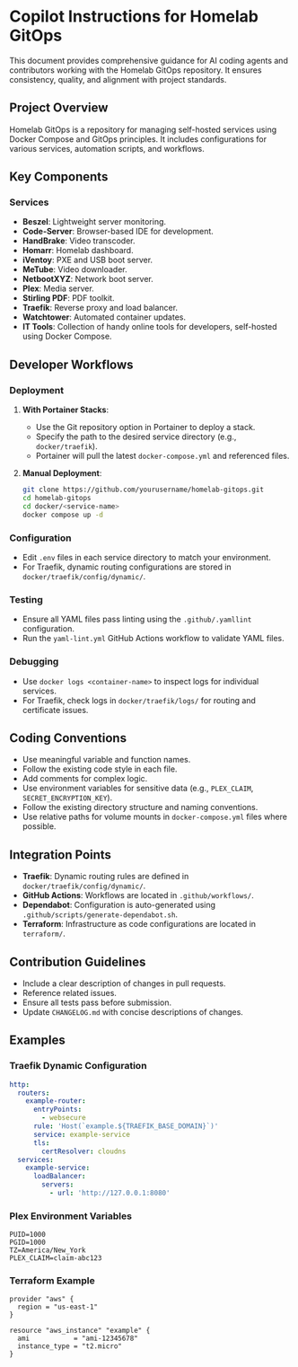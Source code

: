 # Copilot Instructions for Homelab GitOps

This document provides comprehensive guidance for AI coding agents and contributors working with the Homelab GitOps repository. It ensures consistency, quality, and alignment with project standards.

## Project Overview

Homelab GitOps is a repository for managing self-hosted services using Docker Compose and GitOps principles. It includes configurations for various services, automation scripts, and workflows.

## Key Components

### Services
- **Beszel**: Lightweight server monitoring.
- **Code-Server**: Browser-based IDE for development.
- **HandBrake**: Video transcoder.
- **Homarr**: Homelab dashboard.
- **iVentoy**: PXE and USB boot server.
- **MeTube**: Video downloader.
- **NetbootXYZ**: Network boot server.
- **Plex**: Media server.
- **Stirling PDF**: PDF toolkit.
- **Traefik**: Reverse proxy and load balancer.
- **Watchtower**: Automated container updates.
- **IT Tools**: Collection of handy online tools for developers, self-hosted using Docker Compose.

## Developer Workflows

### Deployment
1. **With Portainer Stacks**:
   - Use the Git repository option in Portainer to deploy a stack.
   - Specify the path to the desired service directory (e.g., `docker/traefik`).
   - Portainer will pull the latest `docker-compose.yml` and referenced files.

2. **Manual Deployment**:
   ```sh
   git clone https://github.com/yourusername/homelab-gitops.git
   cd homelab-gitops
   cd docker/<service-name>
   docker compose up -d
   ```

### Configuration
- Edit `.env` files in each service directory to match your environment.
- For Traefik, dynamic routing configurations are stored in `docker/traefik/config/dynamic/`.

### Testing
- Ensure all YAML files pass linting using the `.github/.yamllint` configuration.
- Run the `yaml-lint.yml` GitHub Actions workflow to validate YAML files.

### Debugging
- Use `docker logs <container-name>` to inspect logs for individual services.
- For Traefik, check logs in `docker/traefik/logs/` for routing and certificate issues.

## Coding Conventions

- Use meaningful variable and function names.
- Follow the existing code style in each file.
- Add comments for complex logic.
- Use environment variables for sensitive data (e.g., `PLEX_CLAIM`, `SECRET_ENCRYPTION_KEY`).
- Follow the existing directory structure and naming conventions.
- Use relative paths for volume mounts in `docker-compose.yml` files where possible.

## Integration Points

- **Traefik**: Dynamic routing rules are defined in `docker/traefik/config/dynamic/`.
- **GitHub Actions**: Workflows are located in `.github/workflows/`.
- **Dependabot**: Configuration is auto-generated using `.github/scripts/generate-dependabot.sh`.
- **Terraform**: Infrastructure as code configurations are located in `terraform/`.

## Contribution Guidelines

- Include a clear description of changes in pull requests.
- Reference related issues.
- Ensure all tests pass before submission.
- Update `CHANGELOG.md` with concise descriptions of changes.

## Examples

### Traefik Dynamic Configuration
```yaml
http:
  routers:
    example-router:
      entryPoints:
        - websecure
      rule: 'Host(`example.${TRAEFIK_BASE_DOMAIN}`)'
      service: example-service
      tls:
        certResolver: cloudns
  services:
    example-service:
      loadBalancer:
        servers:
          - url: 'http://127.0.0.1:8080'
```

### Plex Environment Variables
```env
PUID=1000
PGID=1000
TZ=America/New_York
PLEX_CLAIM=claim-abc123
```

### Terraform Example
```hcl
provider "aws" {
  region = "us-east-1"
}

resource "aws_instance" "example" {
  ami           = "ami-12345678"
  instance_type = "t2.micro"
}
```
